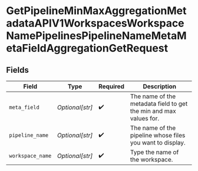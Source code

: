 # GetPipelineMinMaxAggregationMetadataAPIV1WorkspacesWorkspaceNamePipelinesPipelineNameMetaMetaFieldAggregationGetRequest


## Fields

| Field                                                             | Type                                                              | Required                                                          | Description                                                       |
| ----------------------------------------------------------------- | ----------------------------------------------------------------- | ----------------------------------------------------------------- | ----------------------------------------------------------------- |
| `meta_field`                                                      | *Optional[str]*                                                   | :heavy_check_mark:                                                | The name of the metadata field to get the min and max values for. |
| `pipeline_name`                                                   | *Optional[str]*                                                   | :heavy_check_mark:                                                | The name of the pipeline whose files you want to display.         |
| `workspace_name`                                                  | *Optional[str]*                                                   | :heavy_check_mark:                                                | Type the name of the workspace.                                   |